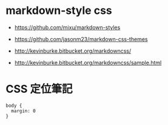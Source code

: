 

# markdown-style css

- https://github.com/mixu/markdown-styles

- https://github.com/jasonm23/markdown-css-themes

- http://kevinburke.bitbucket.org/markdowncss/

- http://kevinburke.bitbucket.org/markdowncss/sample.html


# CSS 定位筆記

``` 盒模型有預設值，會影響定位。
body {
  margin: 0
}

```


